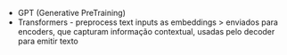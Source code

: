 * GPT (Generative PreTraining) 
* Transformers - preprocess text inputs as embeddings > enviados para encoders, que capturam informação contextual, usadas pelo decoder para emitir texto
